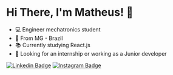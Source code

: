 # Hi There, I'm Matheus! 👋

- 💻 Engineer mechatronics student 
- 📍 From MG - Brazil 
- 📚 Currently studying React.js
- 💼 Looking for an internship or working as a Junior developer

[![Linkedin Badge](https://img.shields.io/badge/-LinkedIn-blue?style=flat-square&logo=Linkedin&logoColor=white&link=https://www.linkedin.com/in/matheus-damasceno-636845173/)](https://www.linkedin.com/in/beatriz-varela-79a104176/) [![Instagram Badge](https://img.shields.io/badge/-Instagram-violet?style=flat-square&logo=Instagram&logoColor=white&link=https://www.instagram.com/matheusdjaques/)](https://www.instagram.com/matheusdjaques/)
 
